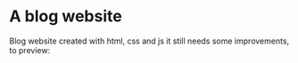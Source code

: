 # A blog website
Blog website created with html, css and js
it still needs some improvements, to preview: 
